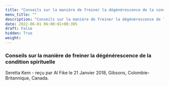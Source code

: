 ```yaml
---
title: "Conseils sur la manière de freiner la dégénérescence de la condition spirituelle"
menu_title: ""
description: "Conseils sur la manière de freiner la dégénérescence de la condition spirituelle"
date: 2022-06-01 06:00:01+00:305
draft: False
hidden: True
weight:
---
```

### Conseils sur la manière de freiner la dégénérescence de la condition spirituelle

Seretta Kem - reçu par Al Fike le 21 Janvier 2018, Gibsons, Colombie-Britannique, Canada.



